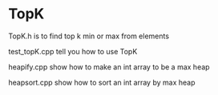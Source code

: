 # TopK
TopK.h is to find top k min or max from elements

test_topK.cpp tell you how to use TopK

heapify.cpp show how to make an int array to be a max heap

heapsort.cpp show how to sort an int array by max heap 
